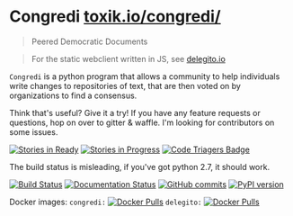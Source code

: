 # Congredi [toxik.io/congredi/](//toxik.io/congredi/)
> Peered Democratic Documents

> For the static webclient written in JS, see [delegito.io](//delegito.io)

`Congredi` is a python program that allows a community to help
individuals write changes to repositories of text, that are then
voted on by organizations to find a consensus.


Think that's useful? Give it a try! If you have any feature requests or questions,
hop on over to gitter & waffle. I'm looking for contributors on some issues.

[![Stories in Ready](https://badge.waffle.io/Thetoxicarcade/congredi.svg?label=ready&title=Ready)](http://waffle.io/Thetoxicarcade/congredi)
[![Stories in Progress](https://badge.waffle.io/Thetoxicarcade/congredi.svg?label=In%20Progress&title=In%20Progress)](http://waffle.io/Thetoxicarcade/congredi)
[![Code Triagers Badge](https://www.codetriage.com/thetoxicarcade/congredi/badges/users.svg)](https://www.codetriage.com/thetoxicarcade/congredi)


The build status is misleading, if you've got python 2.7, it should work.

[![Build Status](https://travis-ci.org/Thetoxicarcade/congredi.svg?branch=master)](https://travis-ci.org/Thetoxicarcade/congredi)
[![Documentation Status](https://readthedocs.org/projects/congredi/badge/?version=latest)](http://congredi.readthedocs.io/en/latest/?badge=latest)
[![GitHub commits](https://img.shields.io/github/commits-since/thetoxicarcade/congredi/v0.0.1.svg?maxAge=2592000)](https://github.com/thetoxicarcade/congredi)
[![PyPI version](https://badge.fury.io/py/congredi.svg)](https://badge.fury.io/py/congredi)

Docker images:
`congredi:` [![Docker Pulls](https://img.shields.io/docker/pulls/ericoflondon/congredi.svg?maxAge=2592000)](https://hub.docker.com/r/ericoflondon/congredi/)
`delegito:` [![Docker Pulls](https://img.shields.io/docker/pulls/ericoflondon/delegito.svg?maxAge=2592000)](https://hub.docker.com/r/ericoflondon/delegito/)
